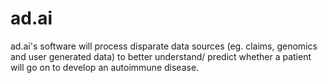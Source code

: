 # ad.ai
ad.ai's software will process disparate data sources (eg. claims, genomics and user generated data) to better understand/ predict whether a patient will go on to develop an autoimmune disease.
